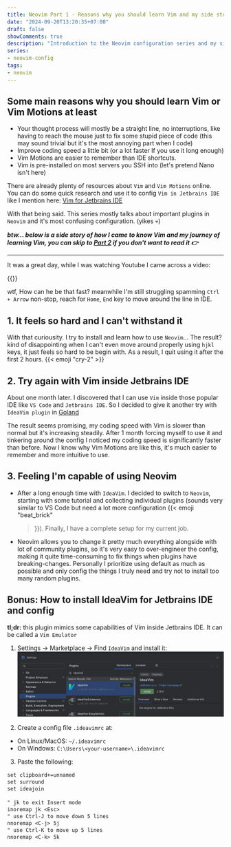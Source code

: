 ```yaml
---
title: Neovim Part 1 - Reasons why you should learn Vim and my side story
date: "2024-09-20T13:20:35+07:00"
draft: false
showComments: true
description: "Introduction to the Neovim configuration series and my side story."
series:
- neovim-config
tags:
- neovim
---
```



## Some main reasons why you should learn Vim or Vim Motions at least

- Your thought process will mostly be a straight line, no interruptions, like
  having to reach the mouse just to fix some stupid piece of code (this may
  sound trivial but it's the most annoying part when I code)
- Improve coding speed a little bit (or a lot faster If you use it long enough)
- Vim Motions are easier to remember than IDE shortcuts.
- Vim is pre-installed on most servers you SSH into (let's pretend Nano isn't here)

There are already plenty of resources about `Vim` and `Vim Motions` online. You
can do some quick research and use it to config `Vim in Jetbrains IDE` like I
mention here:
[Vim for Jetbrains IDE](#bonus-how-to-install-ideavim-for-jetbrains-ide-and-config)

With that being said. This series mostly talks about important plugins in
`Neovim` and it's most confusing configuration. (yikes 💀)

***btw... below is a side story of how I came to know Vim and my journey of
learning Vim, you can skip to [Part 2](#todo) if you don't want to read it 👉***

---

It was a great day, while I was watching Youtube I came across a video:

{{<youtube y6VJBeZEDZU>}}

wtf, How can he be that fast? meanwhile I'm still struggling spamming `Ctrl +
Arrow` non-stop, reach for `Home`, `End` key to move around the line in IDE.

## 1. It feels so hard and I can't withstand it

With that curiousity. I try to install and learn how to use `Neovim`... The
result? kind of disappointing when I can't even move around properly using
`hjkl` keys, it just feels so hard to be begin with. As a result, I quit using 
it after the first 2 hours. {{< emoji "cry-2" >}}

## 2. Try again with Vim inside Jetbrains IDE

About one month later. I discovered that I can use `Vim` inside those popular 
IDE like `VS Code` and `Jetbrains IDE`. So I decided to give it another try 
with `IdeaVim plugin` in [Goland](https://www.jetbrains.com/go/)

The result seems promising, my coding speed with Vim is slower than normal but
it's increasing steadily. After 1 month forcing myself to use it and tinkering
around the config I noticed my coding speed is significantly faster than before.
Now I know why Vim Motions are like this, it's much easier to remember and more
intuitive to use.

## 3. Feeling I'm capable of using Neovim

* After a long enough time with `IdeaVim`. I decided to switch to `Neovim`,
  starting with some tutorial and collecting individual plugins (sounds very
  similar to VS Code but need a lot more configuration {{< emoji "beat_brick"
  >}}). Finally, I have a complete setup for my current job.

* Neovim allows you to change it pretty much everything alongside with lot of
  community plugins, so it's very easy to over-engineer the config, making it
  quite time-consuming to fix things when plugins have breaking-changes.
  Personally I prioritize using default as much as possible and only config the
  things I truly need and try not to install too many random plugins.

## Bonus: How to install IdeaVim for Jetbrains IDE and config

**tl;dr:** this plugin mimics some capabilities of Vim inside Jetbrains IDE. It
can be called a `Vim Emulator` 

1. Settings -> Marketplace -> Find `IdeaVim` and install it:
![IdeaVim](ideavim-install.png)

2. Create a config file `.ideavimrc` at:
- On Linux/MacOS: `~/.ideavimrc`
- On Windows: `C:\Users\<your-username>\.ideavimrc`

3. Paste the following:
```vim
set clipboard+=unnamed
set surround
set ideajoin

" jk to exit Insert mode
inoremap jk <Esc>
" use Ctrl-J to move down 5 lines
nnoremap <C-j> 5j 
" use Ctrl-K to move up 5 lines
nnoremap <C-k> 5k
```

